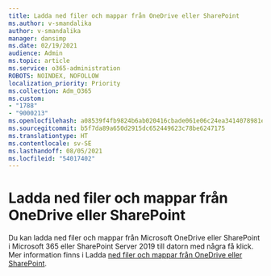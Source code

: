 ```yaml
---
title: Ladda ned filer och mappar från OneDrive eller SharePoint
ms.author: v-smandalika
author: v-smandalika
manager: dansimp
ms.date: 02/19/2021
audience: Admin
ms.topic: article
ms.service: o365-administration
ROBOTS: NOINDEX, NOFOLLOW
localization_priority: Priority
ms.collection: Adm_O365
ms.custom:
- "1788"
- "9000213"
ms.openlocfilehash: a08539f4fb9824b6ab020416cbade061e06c24ea3414078981e39c2c10f4beee
ms.sourcegitcommit: b5f7da89a650d2915dc652449623c78be6247175
ms.translationtype: HT
ms.contentlocale: sv-SE
ms.lasthandoff: 08/05/2021
ms.locfileid: "54017402"
---
```

# <a name="download-files-and-folders-from-onedrive-or-sharepoint"></a>Ladda ned filer och mappar från OneDrive eller SharePoint

Du kan ladda ned filer och mappar från Microsoft OneDrive eller SharePoint i Microsoft 365 eller SharePoint Server 2019 till datorn med några få klick. Mer information finns i Ladda [ned filer och mappar från OneDrive eller SharePoint](https://support.microsoft.com/office/download-files-and-folders-from-onedrive-or-sharepoint-5c7397b7-19c7-4893-84fe-d02e8fa5df05).
